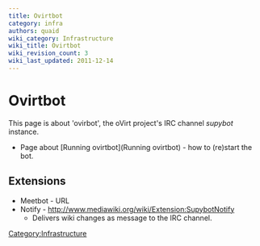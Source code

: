```yaml
---
title: Ovirtbot
category: infra
authors: quaid
wiki_category: Infrastructure
wiki_title: Ovirtbot
wiki_revision_count: 3
wiki_last_updated: 2011-12-14
---
```


# Ovirtbot

This page is about 'ovirbot', the oVirt project's IRC channel *supybot* instance.

*   Page about [Running ovirtbot](Running ovirtbot) - how to (re)start the bot.

## Extensions

*   Meetbot - URL
*   Notify - <http://www.mediawiki.org/wiki/Extension:SupybotNotify>
    -   Delivers wiki changes as message to the IRC channel.

<Category:Infrastructure>

